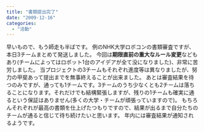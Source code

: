 ```yaml
---
title: "書類提出完了"
date: "2009-12-16"
categories: 
  - "活動"
---
```


早いもので、もう師走も半ばです。 例のNHK大学ロボコンの書類審査ですが、本日3チームまとめて発送しました。 今回は**期限直前の重大なルール変更**などもあり(チームによってはロボット1台のアイデアが全て没になりました)、非常に苦労しました。 当プロジェクトの3チームもそれぞれ進度等は異なりましたが、努力の甲斐あって提出までを無事終えることが出来ました。 あとは審査結果を待つのみですが、通っても1チームです。3チームのうち少なくとも2チームは落ちることになります。それだけでも結構緊張しますが、残りの1チームも確実に通るという保証はありません(多くの大学・チームが頑張っていますので)。 もちろんそれぞれが最高の書類を仕上げたつもりですので、結果が出るまで自分たちのチームが通ると信じて待ち続けたいと思います。 年内には審査結果が通知されるようです。
